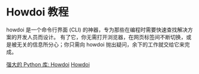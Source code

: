 # Howdoi 教程

<show-structure depth="2"/>

howdoi  是一个命令行界面 (CLI) 的神器，专为那些在编程时需要快速查找解决方案的开发人员而设计。
有了它，你无需打开浏览器，在网页标签间不断切换，或是被无关的信息所分心；你只需向  howdoi  抛出疑问，余下的工作就交给它来完成。


<seealso>
<category ref="ref_docs">
    <a href="https://mp.weixin.qq.com/s/-Ssl6657E1vd5vy0G7eWRw">强大的 Python 库: Howdoi</a>
</category>
<category ref="ref_github">
    <a href="https://github.com/gleitz/howdoi">Howdoi</a>
</category>
<category ref="ref_issues"></category>
<category ref="ref_hf"></category>
<category ref="ref_ms"></category>
</seealso>